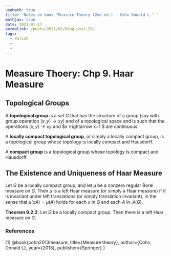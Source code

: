 ```yaml
---
useMath: true
title: 'Notes on book "Measure Theory (2nd ed.) - Cohn Donald L." '
mathjax: true
date: 2021-01-17
permalink: /posts/2021/01/blog-post-29/
tags:
  - Polish
  - 
  - 
---
```


# Measure Thoery: Chp 9. Haar Measure

<!-- more -->

## Topological Groups 


A **topological group** is a set $G$ that has the structure of a group (say with group operation $(x,y) \rightarrow xy$) and of a topological space and is such that the operations $(x,y) \rightarrow xy$ and $x \rightarrow x−1 $ are continuous. 

A **locally compact topological group**, or simply a locally compact group, is a topological group whose topology is locally compact and Hausdorff. 

A **compact group** is a topological group whose topology is compact and Hausdorff.


## The Existence and Uniqueness of Haar Measure

Let $G$ be a locally compact group, and let $\mu$ be a nonzero regular Borel measure on $G$. Then $\mu$ is a left Haar measure (or simply a Haar measure) if it is invariant under left translations (or simply translation invariant), in the sense that $\mu(xA) = \mu(A)$ holds for each $x$ in $G$ and each $A$ in $\mathscr{B}(G)$.


**Theorem 9.2.2.** Let $G$ be a locally compact group. Then there is a left Haar measure on $G$.





### References
<a id="1">[1]</a> 
@book{cohn2013measure,
  title={Measure theory},
  author={Cohn, Donald L},
  year={2013},
  publisher={Springer}
}
